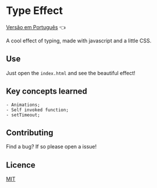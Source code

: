 # Type Effect

<a href="https://github.com/ItaloPussi/simpleProjectsJS/tree/master/typeEffect/readme.pt.md">Versão em Português</a> 👈

A cool effect of typing, made with javascript and a little CSS.

## Use
Just open the ```index.html``` and see the beautiful effect!

## Key concepts learned
	- Animations;
	- Self invoked function; 
	- setTimeout;

## Contributing
Find a bug? If so please open a issue!

## Licence
[MIT](https://choosealicense.com/licenses/mit/)
